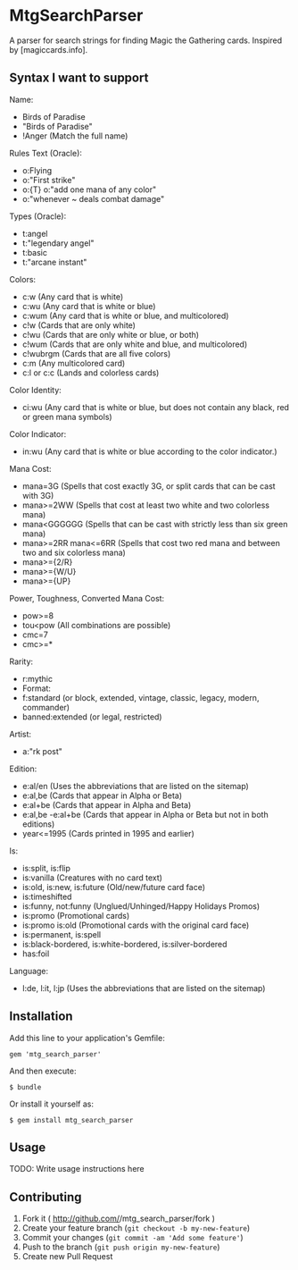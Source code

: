 # MtgSearchParser

A parser for search strings for finding Magic the Gathering cards. Inspired by
[magiccards.info].

## Syntax I want to support

Name:

* Birds of Paradise
* "Birds of Paradise"
* !Anger (Match the full name)

Rules Text (Oracle):

* o:Flying
* o:"First strike"
* o:{T} o:"add one mana of any color"
* o:"whenever ~ deals combat damage"

Types (Oracle):

* t:angel
* t:"legendary angel"
* t:basic
* t:"arcane instant"

Colors:

* c:w (Any card that is white)
* c:wu (Any card that is white or blue)
* c:wum (Any card that is white or blue, and multicolored)
* c!w (Cards that are only white)
* c!wu (Cards that are only white or blue, or both)
* c!wum (Cards that are only white and blue, and multicolored)
* c!wubrgm (Cards that are all five colors)
* c:m (Any multicolored card)
* c:l or c:c (Lands and colorless cards)

Color Identity:

* ci:wu (Any card that is white or blue, but does not contain any black, red or green mana symbols)

Color Indicator:

* in:wu (Any card that is white or blue according to the color indicator.)

Mana Cost:

* mana=3G (Spells that cost exactly 3G, or split cards that can be cast with 3G)
* mana>=2WW (Spells that cost at least two white and two colorless mana)
* mana<GGGGGG (Spells that can be cast with strictly less than six green mana)
* mana>=2RR mana<=6RR (Spells that cost two red mana and between two and six colorless mana)
* mana>={2/R}
* mana>={W/U}
* mana>={UP}

Power, Toughness, Converted Mana Cost:

* pow>=8
* tou<pow (All combinations are possible)
* cmc=7
* cmc>=*

Rarity:

* r:mythic
* Format:
* f:standard (or block, extended, vintage, classic, legacy, modern, commander)
* banned:extended (or legal, restricted)

Artist:

* a:"rk post"

Edition:

* e:al/en (Uses the abbreviations that are listed on the sitemap)
* e:al,be (Cards that appear in Alpha or Beta)
* e:al+be (Cards that appear in Alpha and Beta)
* e:al,be -e:al+be (Cards that appear in Alpha or Beta but not in both editions)
* year<=1995 (Cards printed in 1995 and earlier)

Is:

* is:split, is:flip
* is:vanilla (Creatures with no card text)
* is:old, is:new, is:future (Old/new/future card face)
* is:timeshifted
* is:funny, not:funny (Unglued/Unhinged/Happy Holidays Promos)
* is:promo (Promotional cards)
* is:promo is:old (Promotional cards with the original card face)
* is:permanent, is:spell
* is:black-bordered, is:white-bordered, is:silver-bordered
* has:foil

Language:

* l:de, l:it, l:jp (Uses the abbreviations that are listed on the sitemap)

## Installation

Add this line to your application's Gemfile:

    gem 'mtg_search_parser'

And then execute:

    $ bundle

Or install it yourself as:

    $ gem install mtg_search_parser

## Usage

TODO: Write usage instructions here

## Contributing

1. Fork it ( http://github.com/<my-github-username>/mtg_search_parser/fork )
2. Create your feature branch (`git checkout -b my-new-feature`)
3. Commit your changes (`git commit -am 'Add some feature'`)
4. Push to the branch (`git push origin my-new-feature`)
5. Create new Pull Request

